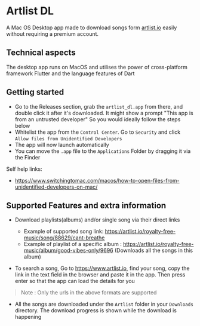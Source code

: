 # Artlist DL

A Mac OS Desktop app made to download songs form [artlist.io](https://www.artlist.io) easily without requiring a premium account.


## Technical aspects

The desktop app runs on MacOS and utilises the power of cross-platform framework Flutter and the language features of Dart

## Getting started

- Go to the Releases section, grab the `artlist_dl.app` from there, and double click it after it's downloaded. It might show a prompt 
"This app is from an untrusted developer"
 So you would ideally follow the steps below
- Whitelist the app from the `Control Center`. Go to `Security` and click `Allow files from Unidentified Developers`
- The app will now launch automatically
- You can move the `.app` file to the `Applications` Folder by dragging it via the Finder

Self help links: 
- https://www.switchingtomac.com/macos/how-to-open-files-from-unidentified-developers-on-mac/


## Supported Features and extra information


- Download playlists(albums) and/or single song via their direct links
  - Example of supported song link: https://artlist.io/royalty-free-music/song/88629/cant-breathe
  - Example of playlist of a specific album : https://artlist.io/royalty-free-music/album/good-vibes-only/9696 (Downloads all the songs in this album)

- To search a song, Go to https://www.artlist.io, find your song, copy the link in the text field in the browser and paste it in the app. Then press enter so that the app can load the details for you 

> Note : Only the urls in the above formats are supported

- All the songs are downloaded under the `Artlist` folder in your `Downloads` directory. The download progress is shown while the download is happening

  

